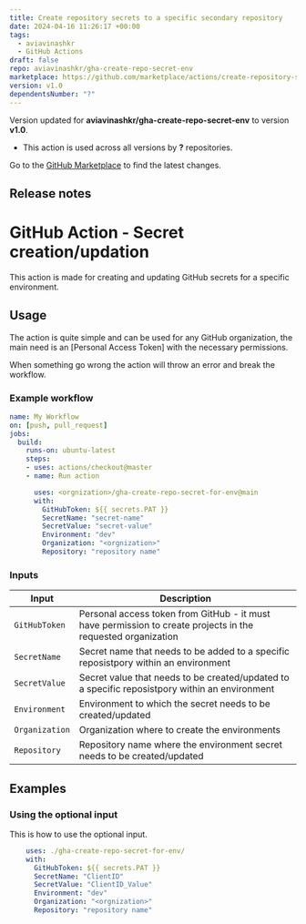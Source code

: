 ```yaml
---
title: Create repository secrets to a specific secondary repository
date: 2024-04-16 11:26:17 +00:00
tags:
  - aviavinashkr
  - GitHub Actions
draft: false
repo: aviavinashkr/gha-create-repo-secret-env
marketplace: https://github.com/marketplace/actions/create-repository-secrets-to-a-specific-secondary-repository
version: v1.0
dependentsNumber: "?"
---
```



Version updated for **aviavinashkr/gha-create-repo-secret-env** to version **v1.0**.
- This action is used across all versions by **?** repositories.

Go to the [GitHub Marketplace](https://github.com/marketplace/actions/create-repository-secrets-to-a-specific-secondary-repository) to find the latest changes.

## Release notes

# GitHub Action - Secret creation/updation

This action is made for creating and updating GitHub secrets for a specific environment.

## Usage

The action is quite simple and can be used for any GitHub organization, the main need is an [Personal Access Token] with the necessary permissions.

When something go wrong the action will throw an error and break the workflow.

### Example workflow

```yaml
name: My Workflow
on: [push, pull_request]
jobs:
  build:
    runs-on: ubuntu-latest
    steps:
    - uses: actions/checkout@master
    - name: Run action

      uses: <orgnization>/gha-create-repo-secret-for-env@main
      with:
        GitHubToken: ${{ secrets.PAT }}
        SecretName: "secret-name"
        SecretValue: "secret-value"
        Environment: "dev"
        Organization: "<orgnization>"
        Repository: "repository name"

```

### Inputs

| Input                                             | Description                                        |
|------------------------------------------------------|-----------------------------------------------|
| `GitHubToken`  | Personal access token from GitHub - it must have permission to create projects in the requested organization    |
| `SecretName`  | Secret name that needs to be added to a specific reposistpory within an environment    |
| `SecretValue`  | Secret value that needs to be created/updated to a specific reposistpory within an environment    |
| `Environment`  | Environment to which the secret needs to be created/updated    |
| `Organization`   | Organization where to create the environments    |
| `Repository`   | Repository name where the environment secret needs to be created/updated  |

## Examples

### Using the optional input

This is how to use the optional input.

```yaml
    uses: ./gha-create-repo-secret-for-env/
    with:
      GitHubToken: ${{ secrets.PAT }}
      SecretName: "ClientID"
      SecretValue: "ClientID_Value"
      Environment: "dev"
      Organization: "<orgnization>"
      Repository: "repository name"

```
